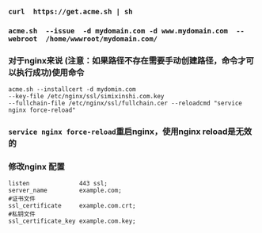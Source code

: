 ### `curl  https://get.acme.sh | sh`
### `acme.sh  --issue  -d mydomain.com -d www.mydomain.com  --webroot  /home/wwwroot/mydomain.com/`

### 对于nginx来说 (注意：如果路径不存在需要手动创建路径，命令才可以执行成功)使用命令 

    acme.sh --installcert -d mydomin.com
    --key-file /etc/nginx/ssl/simixinshi.com.key 
    --fullchain-file /etc/nginx/ssl/fullchain.cer --reloadcmd "service nginx force-reload"

### `service nginx force-reload`重启nginx，使用nginx reload是无效的

### 修改nginx 配置

    listen              443 ssl;
    server_name         example.com;
    #证书文件
    ssl_certificate     example.com.crt;
    #私钥文件
    ssl_certificate_key example.com.key;
